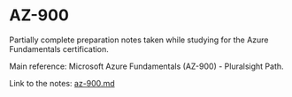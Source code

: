 # AZ-900
Partially complete preparation notes taken while studying for the Azure Fundamentals certification.

Main reference: Microsoft Azure Fundamentals (AZ-900) - Pluralsight Path.

Link to the notes: [az-900.md](az-900.md)
